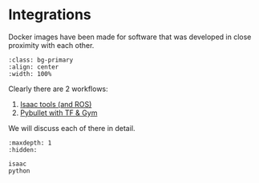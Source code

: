 # Integrations

Docker images have been made for software that was developed in close proximity with each other.


```{image} ../images/framework.png
:class: bg-primary
:align: center
:width: 100%
```

Clearly there are 2 workflows:
1. [Isaac tools (and ROS)](./isaac.md)
2. [Pybullet with TF & Gym](./python.md)

We will discuss each of there in detail.

```{toctree}
:maxdepth: 1
:hidden:

isaac
python
```